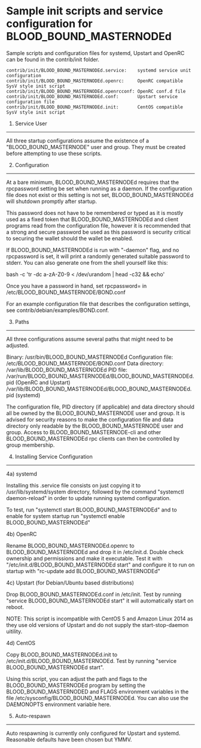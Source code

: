 Sample init scripts and service configuration for BLOOD_BOUND_MASTERNODEd
==========================================================

Sample scripts and configuration files for systemd, Upstart and OpenRC
can be found in the contrib/init folder.

    contrib/init/BLOOD_BOUND_MASTERNODEd.service:    systemd service unit configuration
    contrib/init/BLOOD_BOUND_MASTERNODEd.openrc:     OpenRC compatible SysV style init script
    contrib/init/BLOOD_BOUND_MASTERNODEd.openrcconf: OpenRC conf.d file
    contrib/init/BLOOD_BOUND_MASTERNODEd.conf:       Upstart service configuration file
    contrib/init/BLOOD_BOUND_MASTERNODEd.init:       CentOS compatible SysV style init script

1. Service User
---------------------------------

All three startup configurations assume the existence of a "BLOOD_BOUND_MASTERNODE" user
and group.  They must be created before attempting to use these scripts.

2. Configuration
---------------------------------

At a bare minimum, BLOOD_BOUND_MASTERNODEd requires that the rpcpassword setting be set
when running as a daemon.  If the configuration file does not exist or this
setting is not set, BLOOD_BOUND_MASTERNODEd will shutdown promptly after startup.

This password does not have to be remembered or typed as it is mostly used
as a fixed token that BLOOD_BOUND_MASTERNODEd and client programs read from the configuration
file, however it is recommended that a strong and secure password be used
as this password is security critical to securing the wallet should the
wallet be enabled.

If BLOOD_BOUND_MASTERNODEd is run with "-daemon" flag, and no rpcpassword is set, it will
print a randomly generated suitable password to stderr.  You can also
generate one from the shell yourself like this:

bash -c 'tr -dc a-zA-Z0-9 < /dev/urandom | head -c32 && echo'

Once you have a password in hand, set rpcpassword= in /etc/BLOOD_BOUND_MASTERNODE/BOND.conf

For an example configuration file that describes the configuration settings,
see contrib/debian/examples/BOND.conf.

3. Paths
---------------------------------

All three configurations assume several paths that might need to be adjusted.

Binary:              /usr/bin/BLOOD_BOUND_MASTERNODEd
Configuration file:  /etc/BLOOD_BOUND_MASTERNODE/BOND.conf
Data directory:      /var/lib/BLOOD_BOUND_MASTERNODEd
PID file:            /var/run/BLOOD_BOUND_MASTERNODEd/BLOOD_BOUND_MASTERNODEd.pid (OpenRC and Upstart)
                     /var/lib/BLOOD_BOUND_MASTERNODEd/BLOOD_BOUND_MASTERNODEd.pid (systemd)

The configuration file, PID directory (if applicable) and data directory
should all be owned by the BLOOD_BOUND_MASTERNODE user and group.  It is advised for security
reasons to make the configuration file and data directory only readable by the
BLOOD_BOUND_MASTERNODE user and group.  Access to BLOOD_BOUND_MASTERNODE-cli and other BLOOD_BOUND_MASTERNODEd rpc clients
can then be controlled by group membership.

4. Installing Service Configuration
-----------------------------------

4a) systemd

Installing this .service file consists on just copying it to
/usr/lib/systemd/system directory, followed by the command
"systemctl daemon-reload" in order to update running systemd configuration.

To test, run "systemctl start BLOOD_BOUND_MASTERNODEd" and to enable for system startup run
"systemctl enable BLOOD_BOUND_MASTERNODEd"

4b) OpenRC

Rename BLOOD_BOUND_MASTERNODEd.openrc to BLOOD_BOUND_MASTERNODEd and drop it in /etc/init.d.  Double
check ownership and permissions and make it executable.  Test it with
"/etc/init.d/BLOOD_BOUND_MASTERNODEd start" and configure it to run on startup with
"rc-update add BLOOD_BOUND_MASTERNODEd"

4c) Upstart (for Debian/Ubuntu based distributions)

Drop BLOOD_BOUND_MASTERNODEd.conf in /etc/init.  Test by running "service BLOOD_BOUND_MASTERNODEd start"
it will automatically start on reboot.

NOTE: This script is incompatible with CentOS 5 and Amazon Linux 2014 as they
use old versions of Upstart and do not supply the start-stop-daemon uitility.

4d) CentOS

Copy BLOOD_BOUND_MASTERNODEd.init to /etc/init.d/BLOOD_BOUND_MASTERNODEd. Test by running "service BLOOD_BOUND_MASTERNODEd start".

Using this script, you can adjust the path and flags to the BLOOD_BOUND_MASTERNODEd program by
setting the BLOOD_BOUND_MASTERNODED and FLAGS environment variables in the file
/etc/sysconfig/BLOOD_BOUND_MASTERNODEd. You can also use the DAEMONOPTS environment variable here.

5. Auto-respawn
-----------------------------------

Auto respawning is currently only configured for Upstart and systemd.
Reasonable defaults have been chosen but YMMV.
